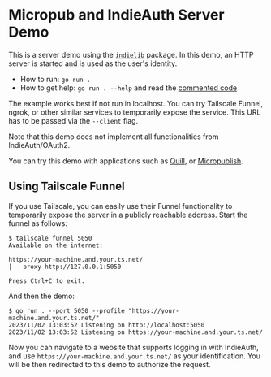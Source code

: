 # Micropub and IndieAuth Server Demo

This is a server demo using the [`indielib`](../../) package. In this demo, an HTTP server is started and is used as the user's identity.

- How to run: `go run .`
- How to get help: `go run . --help` and read the [commented code](main.go)

The example works best if not run in localhost. You can try Tailscale Funnel, ngrok, or other similar services to temporarily expose the service. This URL has to be passed via the `--client` flag.

Note that this demo does not implement all functionalities from IndieAuth/OAuth2.

You can try this demo with applications such as [Quill](https://quill.p3k.io/), or [Micropublish](https://micropublish.net/).

## Using Tailscale Funnel

If you use Tailscale, you can easily use their Funnel functionality to temporarily expose the server in a publicly reachable address. Start the funnel as follows:

```console
$ tailscale funnel 5050
Available on the internet:

https://your-machine.and.your.ts.net/
|-- proxy http://127.0.0.1:5050

Press Ctrl+C to exit.
```

And then the demo:

```console
$ go run . --port 5050 --profile "https://your-machine.and.your.ts.net/"
2023/11/02 13:03:52 Listening on http://localhost:5050
2023/11/02 13:03:52 Listening on https://your-machine.and.your.ts.net/
```

Now you can navigate to a website that supports logging in with IndieAuth, and use `https://your-machine.and.your.ts.net/` as your identification. You will be then redirected to this demo to authorize the request.
